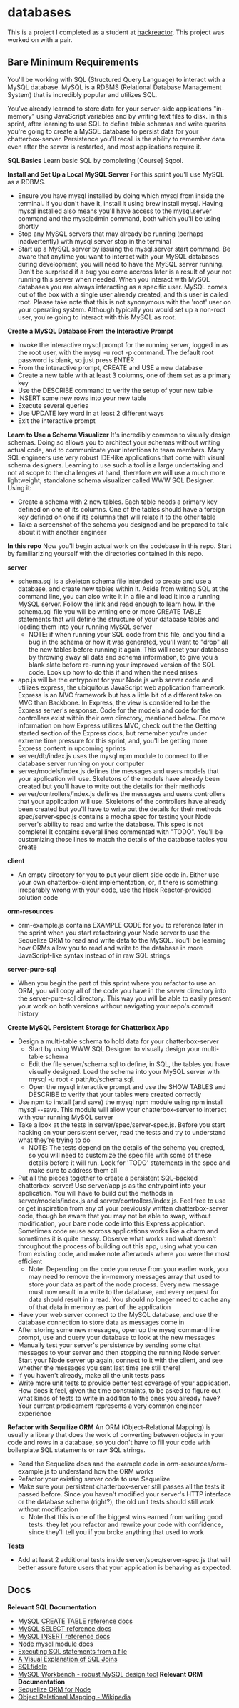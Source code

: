 # databases
This is a project I completed as a student at [hackreactor](http://hackreactor.com). This project was worked on with a pair.

## Bare Minimum Requirements
You'll be working with SQL (Structured Query Language) to interact with a MySQL database. MySQL is a RDBMS (Relational Database Management System) that is incredibly popular and utilizes SQL.

You've already learned to store data for your server-side applications "in-memory" using JavaScript variables and by writing text files to disk. In this sprint, after learning to use SQL to define table schemas and write queries you're going to create a MySQL database to persist data for your chatterbox-server. Persistence you'll recall is the ability to remember data even after the server is restarted, and most applications require it.

**SQL Basics**
Learn basic SQL by completing [Course] Sqool.

**Install and Set Up a Local MySQL Server**
For this sprint you'll use MySQL as a RDBMS.
* Ensure you have mysql installed by doing which mysql from inside the terminal. If you don't have it, install it using brew install mysql. Having mysql installed also means you'll have access to the mysql.server command and the mysqladmin command, both which you'll be using shortly
* Stop any MySQL servers that may already be running (perhaps inadvertently) with mysql.server stop in the terminal
* Start up a MySQL server by issuing the mysql.server start command. Be aware that anytime you want to interact with your MySQL databases during development, you will need to have the MySQL server running. Don't be surprised if a bug you come accross later is a result of your not running this server when needed.
When you interact with MySQL databases you are always interacting as a specific user. MySQL comes out of the box with a single user already created, and this user is called root. Please take note that this is not synonymous with the 'root' user on your operating system. Although typically you would set up a non-root user, you're going to interact with this MySQL as root.

**Create a MySQL Database From the Interactive Prompt**
* Invoke the interactive mysql prompt for the running server, logged in as the root user, with the mysql -u root -p command. The default root password is blank, so just press ENTER
* From the interactive prompt, CREATE and USE a new database
* Create a new table with at least 3 columns, one of them set as a primary key
* Use the DESCRIBE <table-name> command to verify the setup of your new table
* INSERT some new rows into your new table
* Execute several queries
* Use UPDATE key word in at least 2 different ways
* Exit the interactive prompt

**Learn to Use a Schema Visualizer**
It's incredibly common to visually design schemas. Doing so allows you to architect your schemas without writing actual code, and to communicate your intentions to team members. Many SQL engineers use very robust IDE-like applications that come with visual schema designers. Learning to use such a tool is a large undertaking and not at scope to the challenges at hand, therefore we will use a much more lightweight, standalone schema visualizer called WWW SQL Designer. Using it:
* Create a schema with 2 new tables. Each table needs a primary key defined on one of its columns. One of the tables should have a foreign key defined on one if its columns that will relate it to the other table
* Take a screenshot of the schema you designed and be prepared to talk about it with another engineer

**In this repo**
Now you'll begin actual work on the codebase in this repo. Start by familiarizing yourself with the directories contained in this repo.

**server**
* schema.sql is a skeleton schema file intended to create and use a database, and create new tables within it. Aside from writing SQL at the command line, you can also write it in a file and load it into a running MySQL server. Follow the link and read enough to learn how. In the schema.sql file you will be writing one or more CREATE TABLE statements that will define the structure of your database tables and loading them into your running MySQL server
  * NOTE: if when running your SQL code from this file, and you find a bug in the schema or how it was generated, you'll want to "drop" all the new tables before running it again. This will reset your database by throwing away all data and schema information, to give you a blank slate before re-running your improved version of the SQL code. Look up how to do this if and when the need arises
* app.js will be the entrypoint for your Node.js web server code and utilizes express, the ubiquitous JavaScript web application framework. Express is an MVC framework but has a little bit of a different take on MVC than Backbone. In Express, the view is considered to be the Express server's response. Code for the models and code for the controllers exist within their own directory, mentioned below. For more information on how Express utilizes MVC, check out the the Getting started section of the Express docs, but remember you're under extreme time pressure for this sprint, and, you'll be getting more Express content in upcoming sprints
* server/db/index.js uses the mysql npm module to connect to the database server running on your computer
* server/models/index.js defines the messages and users models that your application will use. Skeletons of the models have already been created but you'll have to write out the details for their methods
* server/controllers/index.js defines the messages and users controllers that your application will use. Skeletons of the controllers have already been created but you'll have to write out the details for their methods
spec/server-spec.js contains a mocha spec for testing your Node server's ability to read and write the database. This spec is not complete! It contains several lines commented with "TODO". You'll be customizing those lines to match the details of the database tables you create

**client**
* An empty directory for you to put your client side code in. Either use your own chatterbox-client implementation, or, if there is something irreparably wrong with your code, use the Hack Reactor-provided solution code

**orm-resources**
* orm-example.js contains EXAMPLE CODE for you to reference later in the sprint when you start refactoring your Node server to use the Sequelize ORM to read and write data to the MySQL. You'll be learning how ORMs allow you to read and write to the database in more JavaScript-like syntax instead of in raw SQL strings

**server-pure-sql**
* When you begin the part of this sprint where you refactor to use an ORM, you will copy all of the code you have in the server directory into the server-pure-sql directory. This way you will be able to easily present your work on both versions without navigating your repo's commit history

**Create MySQL Persistent Storage for Chatterbox App**
* Design a multi-table schema to hold data for your chatterbox-server
  * Start by using WWW SQL Designer to visually design your multi-table schema
  * Edit the file server/schema.sql to define, in SQL, the tables you have visually designed. Load the schema into your MySQL server with mysql -u root < path/to/schema.sql.
  * Open the mysql interactive prompt and use the SHOW TABLES and DESCRIBE <table-name> to verify that your tables were created correctly
* Use npm to install (and save) the mysql npm module using npm install mysql --save. This module will allow your chatterbox-server to interact with your running MySQL server
* Take a look at the tests in server/spec/server-spec.js. Before you start hacking on your persistent server, read the tests and try to understand what they're trying to do
  * NOTE: The tests depend on the details of the schema you created, so you will need to customize the spec file with some of these details before it will run. Look for 'TODO' statements in the spec and make sure to address them all
* Put all the pieces together to create a persistent SQL-backed chatterbox-server! Use server/app.js as the entrypoint into your application. You will have to build out the methods in server/models/index.js and server/controllers/index.js. Feel free to use or get inspiration from any of your previously written chatterbox-server code, though be aware that you may not be able to swap, without modification, your bare node code into this Express application. Sometimes code reuse accross applications works like a charm and sometimes it is quite messy. Observe what works and what doesn't throughout the process of building out this app, using what you can from existing code, and make note afterwords where you were the most efficient
  * Note: Depending on the code you reuse from your earlier work, you may need to remove the in-memory messages array that used to store your data as part of the node process. Every new message must now result in a write to the database, and every request for data should result in a read. You should no longer need to cache any of that data in memory as part of the application
* Have your web server connect to the MySQL database, and use the database connection to store data as messages come in
* After storing some new messages, open up the mysql command line prompt, use and query your database to look at the new messages
* Manually test your server's persistence by sending some chat messages to your server and then stopping the running Node server. Start your Node server up again, connect to it with the client, and see whether the messages you sent last time are still there!
* If you haven't already, make all the unit tests pass
* Write more unit tests to provide better test coverage of your application. How does it feel, given the time constraints, to be asked to figure out what kinds of tests to write in addition to the ones you already have? Your current predicament represents a very common engineer experience

**Refactor with Sequilize ORM**
An ORM (Object-Relational Mapping) is usually a library that does the work of converting between objects in your code and rows in a database, so you don't have to fill your code with boilerplate SQL statements or raw SQL strings.
* Read the Sequelize docs and the example code in orm-resources/orm-example.js to understand how the ORM works
* Refactor your existing server code to use Sequelize
* Make sure your persistent chatterbox-server still passes all the tests it passed before. Since you haven't modified your server's HTTP interface or the database schema (right?), the old unit tests should still work without modification
  * Note that this is one of the biggest wins earned from writing good tests: they let you refactor and rewrite your code with confidence, since they'll tell you if you broke anything that used to work

**Tests**
* Add at least 2 additional tests inside server/spec/server-spec.js that will better assure future users that your application is behaving as expected.

## Docs
**Relevant SQL Documentation**
* [MySQL CREATE TABLE reference docs](https://dev.mysql.com/doc/refman/5.7/en/create-table.html)
* [MySQL SELECT reference docs](https://dev.mysql.com/doc/refman/5.7/en/select.html)
* [MySQL INSERT reference docs](https://dev.mysql.com/doc/refman/5.5/en/insert.html)
* [Node mysql module docs](https://github.com/mysqljs/mysql)
* [Executing SQL statements from a file](https://dev.mysql.com/doc/refman/5.7/en/batch-mode.html)
* [A Visual Explanation of SQL Joins](https://blog.codinghorror.com/a-visual-explanation-of-sql-joins/)
* [SQLfiddle](http://sqlfiddle.com/)
* [MySQL Workbench - robust MySQL design tool](https://dev.mysql.com/downloads/workbench/)
**Relevant ORM Documentation**
* [Sequelize ORM for Node](http://docs.sequelizejs.com/)
* [Object Relational Mapping - Wikipedia](https://en.wikipedia.org/wiki/Object-relational_mapping)
